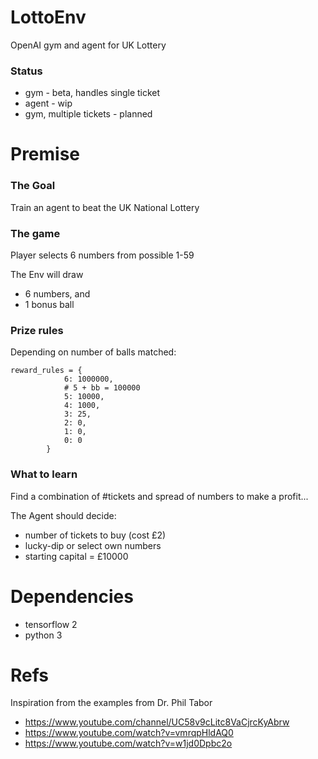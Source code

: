 # LottoEnv
OpenAI gym and agent for UK Lottery

### Status
* gym - beta, handles single ticket
* agent - wip
* gym, multiple tickets - planned

# Premise
### The Goal
Train an agent to beat the UK National Lottery

### The game
Player selects 6 numbers from possible 1-59

The Env will draw 
* 6 numbers, and 
* 1 bonus ball

### Prize rules
Depending on number of balls matched: 
```
reward_rules = {
            6: 1000000,
            # 5 + bb = 100000
            5: 10000,
            4: 1000,
            3: 25,
            2: 0,
            1: 0,
            0: 0
        }
```


### What to learn
Find a combination of #tickets and spread of numbers to make a profit...

The Agent should decide:
* number of tickets to buy (cost £2)
* lucky-dip or select own numbers
* starting capital = £10000

# Dependencies
* tensorflow 2
* python 3


# Refs
Inspiration from the examples from Dr. Phil Tabor
* https://www.youtube.com/channel/UC58v9cLitc8VaCjrcKyAbrw
* https://www.youtube.com/watch?v=vmrqpHldAQ0
* https://www.youtube.com/watch?v=w1jd0Dpbc2o
